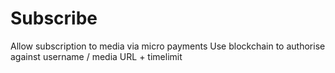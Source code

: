 # Subscribe

Allow subscription to media via micro payments
Use blockchain to authorise against username  / media URL + timelimit
